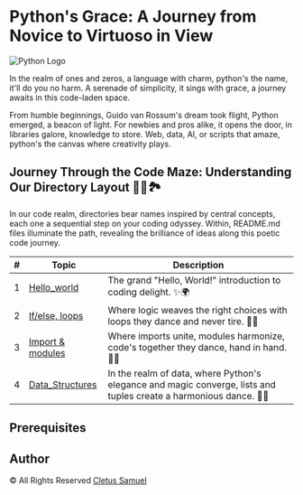 # Python's Grace: A Journey from Novice to Virtuoso in View

![Python Logo](https://secure.meetupstatic.com/photos/event/c/8/4/6/highres_470931270.jpeg)

In the realm of ones and zeros, a language with charm, python's the name, it'll do you no harm. A serenade of simplicity, it sings with grace, a journey awaits in this code-laden space.

From humble beginnings, Guido van Rossum's dream took flight,
Python emerged, a beacon of light. For newbies and pros alike, it opens the door, in libraries galore, knowledge to store. Web, data, AI, or scripts that amaze, python's the canvas where creativity plays.

## Journey Through the Code Maze: Understanding Our Directory Layout 🚶‍♂️🏞️

In our code realm, directories bear names inspired by central concepts, each one a sequential step on your coding odyssey. Within, README.md files illuminate the path, revealing the brilliance of ideas along this poetic code journey.

| #  | Topic                                      | Description                                           |
| -- | ------------------------------------------ | ----------------------------------------------------- |
| 1  | [Hello_world](./0x00-python-hello_world)          | The grand "Hello, World!" introduction to coding delight. ✨🌍 |
| 2  | [If/else, loops](./0x01-python-if_else_loops_functions)      | Where logic weaves the right choices with loops they dance and never tire. 🤔🔄 |
| 3  | [Import & modules](./0x02-python-import_modules)      | Where imports unite, modules harmonize, code's together they dance, hand in hand. 🧩🤝 |
| 4  | [Data_Structures](./0x03-python-data_structures/)      | In the realm of data, where Python's elegance and magic converge, lists and tuples create a harmonious dance. 🕺💃 |


## Prerequisites

## Author

&copy; All Rights Reserved [Cletus Samuel](https://cletsymedia.github.io/Prof-Portfolio/)
